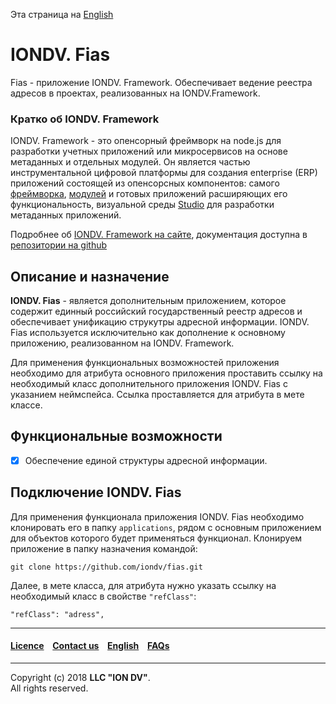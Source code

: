 Эта страница на [English](/readme.md)

# IONDV. Fias

Fias - приложение IONDV. Framework. Обеспечивает ведение реестра адресов в проектах, реализованных на IONDV.Framework.

### Кратко об IONDV. Framework

IONDV. Framework - это опенсорный фреймворк на node.js для разработки учетных приложений 
или микросервисов на основе метаданных и отдельных модулей. Он является частью 
инструментальной цифровой платформы для создания enterprise 
(ERP) приложений состоящей из опенсорсных компонентов: самого [фреймворка](https://github.com/iondv/framework), 
[модулей](https://github.com/topics/iondv-module) и готовых приложений расширяющих его 
функциональность, визуальной среды [Studio](https://github.com/iondv/studio) для 
разработки метаданных приложений.

Подробнее об [IONDV. Framework на сайте](https://iondv.com), документация доступна в [репозитории на github](https://github.com/iondv/framework/blob/master/docs/en/index.md)

## Описание и назначение

**IONDV. Fias** - является дополнительным приложением, которое содержит единный российский государственный реестр адресов и обеспечивает унификацию струкутры адресной информации. IONDV. Fias используется исключительно как дополнение к основному приложению, реализованном на IONDV. Framework.

Для применения функциональных возможностей приложения необходимо для атрибута основного приложения проставить ссылку на необходимый класс дополнительного приложения IONDV. Fias с указанием неймспейса. Ссылка проставляется для атрибута в мете классе.

## Функциональные возможности

- [x] Обеспечение единой структуры адресной информации.

## Подключение IONDV. Fias

Для применения функционала приложения IONDV. Fias необходимо клонировать его в папку `applications`, рядом с основным приложением для объектов которого будет применяться функционал. Клонируем приложение в папку назначения командой:
```
git clone https://github.com/iondv/fias.git
```
Далее, в мете класса, для атрибута нужно указать ссылку на необходимый класс в свойстве `"refClass"`:
```
"refClass": "adress",
```
--------------------------------------------------------------------------  


 #### [Licence](/LICENSE) &ensp;  [Contact us](https://iondv.com) &ensp;  [English](/readme.md)   &ensp; [FAQs](/faqs.md)          

<div><img src="https://mc.iondv.com/watch/local/docs/app/fias" style="position:absolute; left:-9999px;" height=1 width=1 alt="iondv metrics"></div>

--------------------------------------------------------------------------  

Copyright (c) 2018 **LLC "ION DV"**.  
All rights reserved. 

